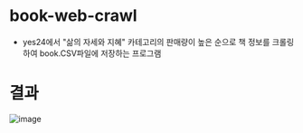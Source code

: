 # book-web-crawl
- yes24에서 "삶의 자세와 지혜" 카테고리의 판매량이 높은 순으로 책 정보를 크롤링 하여 book.CSV파일에 저장하는 프로그램

# 결과

![image](https://user-images.githubusercontent.com/116625723/198168039-b3b1bdcf-016b-4913-873d-99747fdf4580.png)
